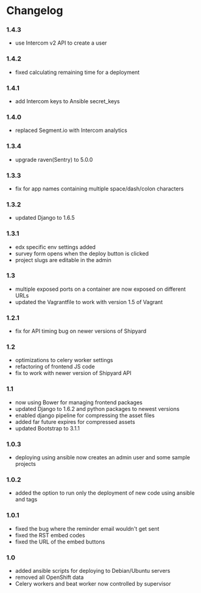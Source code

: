 # Changelog

### 1.4.3

* use Intercom v2 API to create a user

### 1.4.2

* fixed calculating remaining time for a deployment

### 1.4.1

* add Intercom keys to Ansible secret_keys

### 1.4.0

* replaced Segment.io with Intercom analytics

### 1.3.4

* upgrade raven(Sentry) to 5.0.0

### 1.3.3

* fix for app names containing multiple space/dash/colon characters

### 1.3.2

* updated Django to 1.6.5

### 1.3.1

* edx specific env settings added
* survey form opens when the deploy button is clicked
* project slugs are editable in the admin

### 1.3

* multiple exposed ports on a container are now exposed on different URLs
* updated the Vagrantfile to work with version 1.5 of Vagrant

### 1.2.1

* fix for API timing bug on newer versions of Shipyard

### 1.2

* optimizations to celery worker settings
* refactoring of frontend JS code
* fix to work with newer version of Shipyard API

### 1.1

* now using Bower for managing frontend packages
* updated Django to 1.6.2 and python packages to newest versions
* enabled django pipeline for compressing the asset files
* added far future expires for compressed assets
* updated Bootstrap to 3.1.1

### 1.0.3

* deploying using ansible now creates an admin user and some sample projects

### 1.0.2

* added the option to run only the deployment of new code using ansible and tags

### 1.0.1

* fixed the bug where the reminder email wouldn't get sent
* fixed the RST embed codes
* fixed the URL of the embed buttons

### 1.0

* added ansible scripts for deploying to Debian/Ubuntu servers
* removed all OpenShift data
* Celery workers and beat worker now controlled by supervisor
